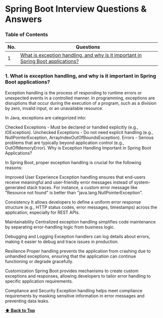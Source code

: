 # Spring Boot Interview Questions & Answers

### Table of Contents

| No. | Questions |
|---- | ---------
|1 | [What is exception handling, and why is it important in Spring Boot applications?](#1-what-is-exception-handling-and-why-is-it-important-in-spring-boot-applications)|

### 1. What is exception handling, and why is it important in Spring Boot applications?
Exception handling is the process of responding to runtime errors or unexpected events in a controlled manner. In programming, exceptions are disruptions that occur during the execution of a program, such as a division by zero, invalid input, or an unavailable resource.

In Java, exceptions are categorized into:

Checked Exceptions - Must be declared or handled explicitly (e.g., IOException).
Unchecked Exceptions - Do not need explicit handling (e.g., NullPointerException, ArrayIndexOutOfBoundsException).
Errors - Serious problems that are typically beyond application control (e.g., OutOfMemoryError).
Why is Exception Handling Important in Spring Boot Applications?

In Spring Boot, proper exception handling is crucial for the following reasons:

Improved User Experience
Exception handling ensures that end-users receive meaningful and user-friendly error messages instead of system-generated stack traces. For instance, a custom error message like "Resource not found" is better than "java.lang.NullPointerException".

Consistency
It allows developers to define a uniform error response structure (e.g., HTTP status codes, error messages, timestamps) across the application, especially for REST APIs.

Maintainability
Centralized exception handling simplifies code maintenance by separating error-handling logic from business logic.

Debugging and Logging
Exception handlers can log details about errors, making it easier to debug and trace issues in production.

Resilience
Proper handling prevents the application from crashing due to unhandled exceptions, ensuring that the application can continue functioning or degrade gracefully.

Customization
Spring Boot provides mechanisms to create custom exceptions and responses, allowing developers to tailor error handling to specific application requirements.

Compliance and Security
Exception handling helps meet compliance requirements by masking sensitive information in error messages and preventing data leaks.

  **[⬆ Back to Top](#table-of-contents)**
